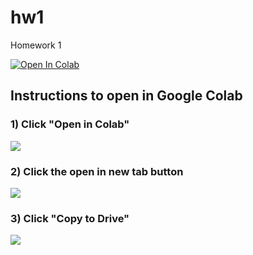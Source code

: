 # hw1
Homework 1

<a target="_blank" href="https://colab.research.google.com/github/ucsd-cse151a-ss24/hw1">
  <img src="https://colab.research.google.com/assets/colab-badge.svg" alt="Open In Colab"/>
</a>

## Instructions to open in Google Colab

### 1) Click "Open in Colab" 

<img src="imgs/Step_1.png"> <br>

### 2) Click the open in new tab button

<img src="imgs/Step_2.png"> <br>

### 3) Click "Copy to Drive"

<img src="imgs/Step_3.png"> <br>
